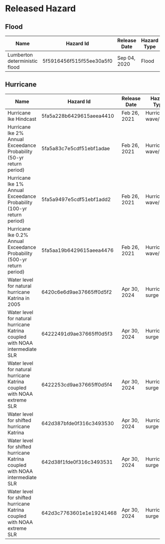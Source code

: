 # Released Hazard

## Flood

| Name                          | Hazard Id                | Release Date | Hazard Type |
|-------------------------------|--------------------------|--------------|-------------|
| Lumberton deterministic flood | 5f5916456f515f55ee30a5f0 | Sep 04, 2020 | Flood       |

## Hurricane

| Name                                                                         | Hazard Id                | Release Date | Hazard Type          |
|------------------------------------------------------------------------------|--------------------------|--------------|----------------------|
| Hurricane Ike Hindcast                                                       | 5fa5a228b6429615aeea4410 | Feb 26, 2021 | Hurricane wave/surge |
| Hurricane Ike 2% Annual Exceedance Probability (50-yr return period)         | 5fa5a83c7e5cdf51ebf1adae | Feb 26, 2021 | Hurricane wave/surge |
| Hurricane Ike 1% Annual Exceedance Probability (100-yr return period)        | 5fa5a9497e5cdf51ebf1add2 | Feb 26, 2021 | Hurricane wave/surge |
| Hurricane Ike 0.2% Annual Exceedance Probability (500-yr return period)      | 5fa5aa19b6429615aeea4476 | Feb 26, 2021 | Hurricane wave/surge |
| Water level for natural hurricane Katrina in 2005                            | 6420c6e6d9ae37665ff0d5f2 | Apr 30, 2024 | Hurricane surge      |  
| Water level for natural hurricane Katrina coupled with NOAA intermediate SLR | 64222491d9ae37665ff0d5f3 | Apr 30, 2024 | Hurricane surge      |
| Water level for natural hurricane Katrina coupled with NOAA extreme SLR      | 6422253cd9ae37665ff0d5f4 | Apr 30, 2024 | Hurricane surge      |
| Water level for shifted hurricane Katrina                                    | 642d387bfde0f316c3493530 | Apr 30, 2024 | Hurricane surge      |
| Water level for shifted hurricane Katrina coupled with NOAA intermediate SLR | 642d38f1fde0f316c3493531 | Apr 30, 2024 | Hurricane surge      |
| Water level for shifted hurricane Katrina coupled with NOAA extreme SLR      | 642d3c7763601e1e19241468 | Apr 30, 2024 | Hurricane surge      |
